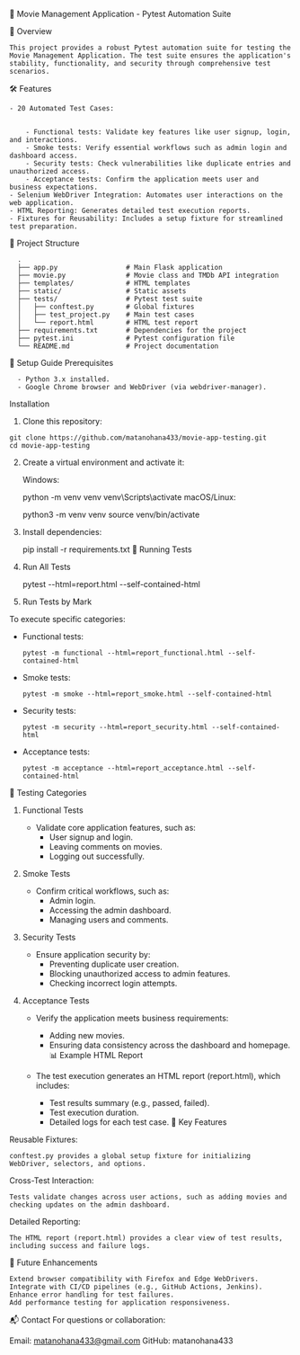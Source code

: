 🧪 Movie Management Application - Pytest Automation Suite

🌟 Overview

    This project provides a robust Pytest automation suite for testing the Movie Management Application. The test suite ensures the application's stability, functionality, and security through comprehensive test scenarios.

🛠 Features

    - 20 Automated Test Cases:


        - Functional tests: Validate key features like user signup, login, and interactions.
        - Smoke tests: Verify essential workflows such as admin login and dashboard access.
        - Security tests: Check vulnerabilities like duplicate entries and unauthorized access.
        - Acceptance tests: Confirm the application meets user and business expectations.
    - Selenium WebDriver Integration: Automates user interactions on the web application.
    - HTML Reporting: Generates detailed test execution reports.
    - Fixtures for Reusability: Includes a setup fixture for streamlined test preparation.
  📂 Project Structure


      .
      ├── app.py                 # Main Flask application
      ├── movie.py               # Movie class and TMDb API integration
      ├── templates/             # HTML templates
      ├── static/                # Static assets
      ├── tests/                 # Pytest test suite
      │   ├── conftest.py        # Global fixtures
      │   ├── test_project.py    # Main test cases
      │   └── report.html        # HTML test report
      ├── requirements.txt       # Dependencies for the project
      ├── pytest.ini             # Pytest configuration file
      └── README.md              # Project documentation
  🔧 Setup Guide
  Prerequisites

      - Python 3.x installed.
      - Google Chrome browser and WebDriver (via webdriver-manager).
  Installation 
  1. Clone this repository:


    git clone https://github.com/matanohana433/movie-app-testing.git
    cd movie-app-testing
2. Create a virtual environment and activate it:

    Windows:


    python -m venv venv
    venv\Scripts\activate
macOS/Linux:

    python3 -m venv venv
    source venv/bin/activate
3. Install dependencies:


    pip install -r requirements.txt
🚀 Running Tests


1. Run All Tests


    pytest --html=report.html --self-contained-html
2. Run Tests by Mark

  To execute specific categories:

  - Functional tests:

        pytest -m functional --html=report_functional.html --self-contained-html
  - Smoke tests:

        pytest -m smoke --html=report_smoke.html --self-contained-html
  - Security tests:

        pytest -m security --html=report_security.html --self-contained-html
  - Acceptance tests:
    
        pytest -m acceptance --html=report_acceptance.html --self-contained-html
🧪 Testing Categories


1. Functional Tests


    - Validate core application features, such as:
      - User signup and login.
      - Leaving comments on movies.
      - Logging out successfully.
2. Smoke Tests


    - Confirm critical workflows, such as:
      - Admin login.
      - Accessing the admin dashboard.
      - Managing users and comments.
3. Security Tests


    - Ensure application security by:
        - Preventing duplicate user creation.
        - Blocking unauthorized access to admin features.
        - Checking incorrect login attempts.
4. Acceptance Tests


    - Verify the application meets business requirements:
        - Adding new movies.
        - Ensuring data consistency across the dashboard and homepage.
📊 Example HTML Report


    - The test execution generates an HTML report (report.html), which includes:
        - Test results summary (e.g., passed, failed).
        - Test execution duration.
        - Detailed logs for each test case.
🌟 Key Features


Reusable Fixtures:

    conftest.py provides a global setup fixture for initializing WebDriver, selectors, and options.
Cross-Test Interaction:

    Tests validate changes across user actions, such as adding movies and checking updates on the admin dashboard.
Detailed Reporting:

    The HTML report (report.html) provides a clear view of test results, including success and failure logs.
🚀 Future Enhancements

    Extend browser compatibility with Firefox and Edge WebDrivers.
    Integrate with CI/CD pipelines (e.g., GitHub Actions, Jenkins).
    Enhance error handling for test failures.
    Add performance testing for application responsiveness.
📬 Contact
For questions or collaboration:

Email: matanohana433@gmail.com
GitHub: matanohana433
